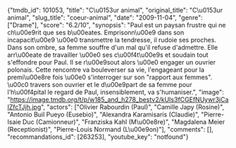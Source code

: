 {"tmdb_id": 101053, "title": "C\u0153ur animal", "original_title": "C\u0153ur animal", "slug_title": "coeur-animal", "date": "2009-11-04", "genre": ["Drame"], "score": "6.2/10", "synopsis": "Paul est un paysan frustre qui ne ch\u00e9rit que ses b\u00eates. Emprisonn\u00e9 dans son incapacit\u00e9 \u00e0 transmettre la tendresse, il rudoie ses proches. Dans son ombre, sa femme souffre d'un mal qu'il refuse d'admettre. Elle arr\u00eate de travailler \u00e0 ses c\u00f4t\u00e9s et soudain tout s'effondre pour Paul. Il se r\u00e9sout alors \u00e0 engager un ouvrier polonais. Cette rencontre va bouleverser sa vie, l'engageant pour la premi\u00e8re fois \u00e0 s'interroger sur son \"rapport aux femmes\". \u00c0 travers son ouvrier et le d\u00e9part de sa femme pour l'h\u00f4pital le regard de Paul, insensiblement, va s'humaniser.", "image": "https://image.tmdb.org/t/p/w185_and_h278_bestv2/kUIs3fCGEfNUywr3jCaIZfcTJjh.jpg", "actors": ["Olivier Rabourdin (Paul)", "Camille Japy (Rosine)", "Antonio Buil Pueyo (Eusebio)", "Alexandra Karamisaris (Claudie)", "Pierre-Isaie Duc (Camionneur)", "Franziska Kahl (M\u00e8re)", "Magdalena Meier (Receptionist)", "Pierre-Louis Normand (L\u00e9on)"], "comments": [], "recommandations_id": [263253], "youtube_key": "notfound"}